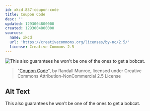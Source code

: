 ```yaml
---
id: xkcd.837-coupon-code
title: Coupon Code
desc: ''
updated: 1293004800000
created: 1293004800000
sources:
  name: xkcd
  url: 'https://creativecommons.org/licenses/by-nc/2.5/'
  license: Creative Commons 2.5
---
```

![This also guarantees he won't be one of the ones to get a bobcat.](https://imgs.xkcd.com/comics/coupon_code.png)
> "[Coupon Code](https://xkcd.com/837/)", by Randall Munroe, licensed under Creative Commons Attribution-NonCommercial 2.5 License

## Alt Text
This also guarantees he won't be one of the ones to get a bobcat.
